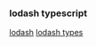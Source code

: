 ### lodash typescript

[lodash](https://www.lodashjs.com/)
[lodash types](https://sourcegraph.com/github.com/DefinitelyTyped/DefinitelyTyped/-/blob/types/crocks/helpers/pick.d.ts)
